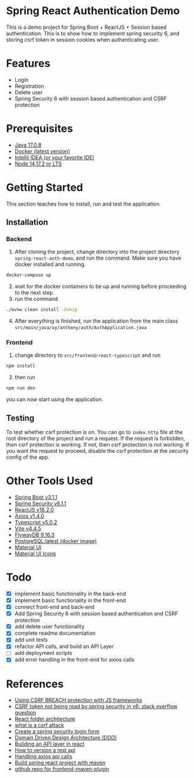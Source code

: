 # Spring React Authentication Demo
This is a demo project for Spring Boot + ReactJS + Session based authentication. This is to show how to implement spring security 6, and storing csrf token in session cookies when authenticating user.

# Features
* Login
* Registration
* Delete user
* Spring Security 6 with session based authentication and CSRF protection

# Prerequisites
* [Java 17.0.8](https://www.oracle.com/java/technologies/javase/jdk17-archive-downloads.html)
* [Docker (latest version)](https://www.docker.com)
* [Intellij IDEA (or your favorite IDE)](https://www.jetbrains.com/toolbox-app/)
* [Node 14.17.2 or LTS](https://nodejs.org/en)

# Getting Started

This section teaches how to install, run and test the application.

## Installation

### Backend

1. After cloning the project, change directory into the project directory `spring-react-auth-demo`, and run the command. Make sure you have docker installed and running.
```sh
docker-compose up
```
2. wait for the docker containers to be up and running before proceeding to the next step.
3. run the command
```bash
./mvnw clean install -Dskip
```
4. After everything is finished, run the application from the main class `src/main/java/uy/anthony/auth/AuthApplication.java`

### Frontend
1. change directory to `src/frontend/react-typescript` and run
```sh
npm install
```
2. then run
```sh
npm run dev
```
you can now start using the application.

## Testing

To test whether csrf protection is on. You can go to `index.http` file at the root directory of the project and run a request. If the request is forbidden, then csrf protection is working. If not, then csrf protection is not working. If you want the request to proceed, disable the csrf protection at the security config of the app.

# Other Tools Used

* [Spring Boot v3.1.1](https://spring.io/projects/spring-boot)
* [Spring Security v6.1.1](https://spring.io/projects/spring-security)
* [ReactJS v18.2.0](https://reactjs.org/)
* [Axios v1.4.0](https://axios-http.com/docs/intro)
* [Typescript v5.0.2](https://www.typescriptlang.org)
* [Vite v4.4.5](https://vitejs.dev)
* [FlywayDB 9.16.3](https://flywaydb.org)
* [PostgreSQL:latest (docker image)](https://www.postgresql.org)
* [Material UI](https://mui.com)
* [Material UI Icons](https://mui.com)

# Todo
- [x] implement basic functionality in the back-end
- [x] implement basic functionality in the front-end
- [x] connect front-end and back-end
- [x] Add Spring Security 6 with session based authentication and CSRF protection
- [x] add delete user functionality
- [x] complete readme documentation
- [x] add unit tests
- [x] refactor API calls, and build an API Layer
- [ ] add deployment scripts
- [x] add error handling in the front-end for axios calls
# References

* [Using CSRF BREACH protection with JS frameworks](https://docs.spring.io/spring-security/reference/5.8/migration/servlet/exploits.html#_i_am_using_angularjs_or_another_javascript_framework)
* [CSRF token not being read by spring security in v6: stack overflow question](https://stackoverflow.com/questions/74447118/csrf-protection-not-working-with-spring-security-6)
* [React folder architecture](https://blog.webdevsimplified.com/2022-07/react-folder-structure/)
* [what is a csrf attack](https://www.imperva.com/learn/application-security/csrf-cross-site-request-forgery/)
* [Create a spring security login form](https://www.baeldung.com/spring-security-login)
* [Domain Driven Design Architecture (DDD)](https://www.geeksforgeeks.org/domain-driven-design-ddd/)
* [Building an API layer in react](https://semaphoreci.com/blog/api-layer-react)
* [How to version a rest api](https://www.freecodecamp.org/news/how-to-version-a-rest-api/)
* [Handling axios api calls](https://blog.bitsrc.io/api-call-in-react-using-axios-handling-complicated-scenarios-befff1655abc)
* [Build spring react project with maven](https://developer.okta.com/blog/2022/06/17/simple-crud-react-and-spring-boot)
* [github repo for frontend-maven-plugin](https://github.com/eirslett/frontend-maven-plugin)